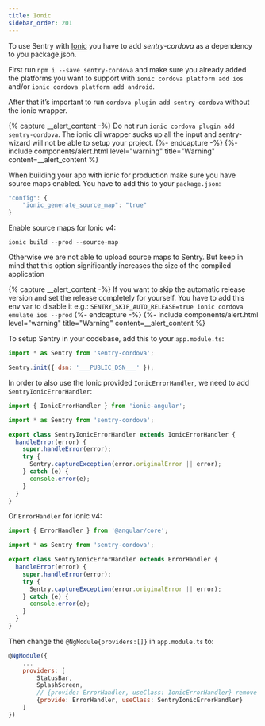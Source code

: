 ```yaml
---
title: Ionic
sidebar_order: 201
---
```


To use Sentry with [Ionic](https://ionicframework.com/) you have to add _sentry-cordova_ as a dependency to you package.json.

First run `npm i --save sentry-cordova` and make sure you already added the platforms you want to support with `ionic cordova platform add ios` and/or `ionic cordova platform add android`.

After that it’s important to run `cordova plugin add sentry-cordova` without the ionic wrapper.

{% capture __alert_content -%}
Do not run `ionic cordova plugin add sentry-cordova`. The ionic cli wrapper sucks up all the input and sentry-wizard will not be able to setup your project.
{%- endcapture -%}
{%- include components/alert.html
  level="warning"
  title="Warning"
  content=__alert_content
%}

When building your app with ionic for production make sure you have source maps enabled. You have to add this to your `package.json`:

```javascript
"config": {
    "ionic_generate_source_map": "true"
}
```
Enable source maps for Ionic v4:

```
ionic build --prod --source-map
```

Otherwise we are not able to upload source maps to Sentry. But keep in mind that this option significantly increases the size of the compiled application

{% capture __alert_content -%}
If you want to skip the automatic release version and set the release completely for yourself. You have to add this env var to disable it e.g.: `SENTRY_SKIP_AUTO_RELEASE=true ionic cordova emulate ios --prod`
{%- endcapture -%}
{%- include components/alert.html
  level="warning"
  title="Warning"
  content=__alert_content
%}

To setup Sentry in your codebase, add this to your `app.module.ts`:

```javascript
import * as Sentry from 'sentry-cordova';

Sentry.init({ dsn: '___PUBLIC_DSN___' });
```

In order to also use the Ionic provided `IonicErrorHandler`, we need to add `SentryIonicErrorHandler`:

```javascript
import { IonicErrorHandler } from 'ionic-angular';

import * as Sentry from 'sentry-cordova';

export class SentryIonicErrorHandler extends IonicErrorHandler {
  handleError(error) {
    super.handleError(error);
    try {
      Sentry.captureException(error.originalError || error);
    } catch (e) {
      console.error(e);
    }
  }
}
```

Or `ErrorHandler` for Ionic v4:

```javascript
import { ErrorHandler } from '@angular/core';

import * as Sentry from 'sentry-cordova';

export class SentryIonicErrorHandler extends ErrorHandler {
  handleError(error) {
    super.handleError(error);
    try {
      Sentry.captureException(error.originalError || error);
    } catch (e) {
      console.error(e);
    }
  }
}
```

Then change the `@NgModule{providers:[]}` in `app.module.ts` to:

```javascript
@NgModule({
    ...
    providers: [
        StatusBar,
        SplashScreen,
        // {provide: ErrorHandler, useClass: IonicErrorHandler} remove this, add next line (for Ionic 4 this line doen't exist by default)
        {provide: ErrorHandler, useClass: SentryIonicErrorHandler}
    ]
})
```
